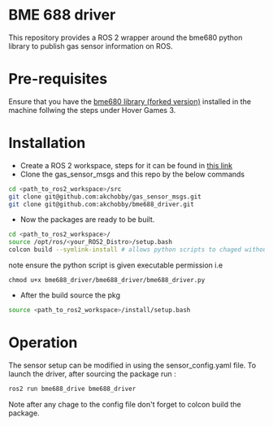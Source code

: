 # BME 688 driver

This repository provides a ROS 2 wrapper around the bme680 python library to publish gas sensor information on ROS.

# Pre-requisites

Ensure that you have the [bme680 library (forked version)](https://github.com/akchobby/bme680-python) installed in the machine follwing the steps under Hover Games 3.

# Installation

* Create a ROS 2 workspace,  steps for it can be found in [this link](https://docs.ros.org/en/humble/Tutorials/Beginner-Client-Libraries/Creating-A-Workspace/Creating-A-Workspace.html#create-a-new-directory)
* Clone the gas_sensor_msgs and this repo by the below commands

```bash
cd <path_to_ros2_workspace>/src
git clone git@github.com:akchobby/gas_sensor_msgs.git
git clone git@github.com:akchobby/bme688_driver.git
```

* Now the packages are ready to be built.

```bash
cd <path_to_ros2_workspace>/
source /opt/ros/<your_ROS2_Distro>/setup.bash
colcon build --symlink-install # allows python scripts to chaged without rebuild
```

note ensure the python script is given executable permission i.e

```
chmod u+x bme688_driver/bme688_driver/bme688_driver.py
```
* After the build source the pkg

```bash
source <path_to_ros2_workspace>/install/setup.bash
```
# Operation

The sensor setup can be modified in using the sensor_config.yaml file. To launch the driver, after sourcing the package
run :

```bash
ros2 run bme688_drive bme688_driver
```

Note after any chage to the config file don't forget to colcon build the package.



